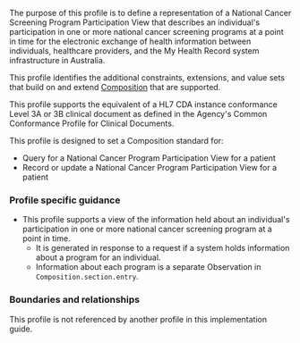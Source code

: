 The purpose of this profile is to define a representation of a National Cancer Screening Program Participation View that describes an individual's participation in one or more national cancer screening programs at a point in time for the electronic exchange of health information between individuals, healthcare providers, and the My Health Record system infrastructure in Australia.

This profile identifies the additional constraints, extensions, and value sets that build on and extend [Composition](http://hl7.org/fhir/R4/composition.html) that are supported. 

This profile supports the equivalent of a HL7 CDA instance conformance Level 3A or 3B clinical document as defined in the Agency's Common Conformance Profile for Clinical Documents.

This profile is designed to set a Composition standard for:
* Query for a National Cancer Program Participation View for a patient
* Record or update a National Cancer Program Participation View for a patient

### Profile specific guidance
- This profile supports a view of the information held about an individual's participation in one or more national cancer screening program at a point in time.
  - It is generated in response to a request if a system holds information about a program for an individual.
  - Information about each program is a separate Observation in `Composition.section.entry`.


### Boundaries and relationships
This profile is not referenced by another profile in this implementation guide.  

